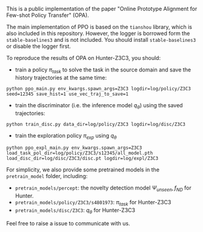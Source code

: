 This is a public implementation of the paper "Online Prototype Alignment for Few-shot Policy Transfer" (OPA).

The main implementation of PPO is based on the `tianshou` library, which is also included in this repository. However, the logger is borrowed form the  `stable-baselines3` and is not included. You should install  `stable-baselines3` or disable the logger first.

To reproduce the results of OPA on Hunter-Z3C3, you should:
- train a policy $\pi_{task}$ to solve the task in the source domain and save the history trajectories at the same time:
```
python ppo_main.py env_kwargs.spawn_args=Z3C3 logdir=log/policy/Z3C3 seed=12345 save_hist=1 use_vec_traj_to_save=1
```

- train the discriminator (i.e. the inference model $q_\theta$) using the saved trajectories:

```
python train_disc.py data_dir=log/policy/Z3C3 logdir=log/disc/Z3C3
```

- train the exploration policy $\pi_{exp}$ using $q_\theta$

```
python ppo_expl_main.py env_kwargs.spawn_args=Z3C3 load_task_pol_dir=log/policy/Z3C3/s12345/all_model.pth load_disc_dir=log/disc/Z3C3/disc.pt logdir=log/expl/Z3C3
```

For simplicity, we also provide some pretrained models in the `pretrain_model` folder, including:
- `pretrain_models/percept`: the novelty detection model $\Psi_{unseen},f_{ND}$ for Hunter.
- `pretrain_models/policy/Z3C3/s4801973`: $\pi_{task}$ for Hunter-Z3C3
- `pretrain_models/disc/Z3C3`: $q_\theta$ for Hunter-Z3C3

Feel free to raise a issue to communicate with us.
